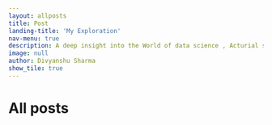 ```yaml
---
layout: allposts
title: Post
landing-title: 'My Exploration'
nav-menu: true
description: A deep insight into the World of data science , Acturial science and much more 
image: null
author: Divyanshu Sharma
show_tile: true
---
```


<h1>All posts</h1>
